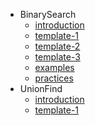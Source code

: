 - BinarySearch
    - [introduction](BinarySearch/01-introduction.md)
    - [template-1](BinarySearch/02-template-1.md)
    - [template-2](BinarySearch/03-template-2.md)
    - [template-3](BinarySearch/04-template-3.md)
    - [examples](BinarySearch/05-examples.md)
    - [practices](BinarySearch/06-practices.md)
- UnionFind
    - [introduction](UnionFind/01-introduction.md)
    - [template-1](UnionFind/02-template-1.md)
